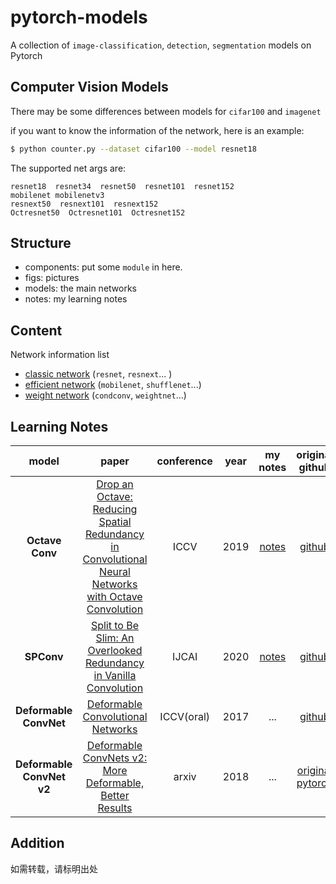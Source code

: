 # pytorch-models
A collection of `image-classification`, `detection`, `segmentation` models on Pytorch

## Computer Vision Models
There may be some differences between models for `cifar100` and `imagenet`

if you want to know the information of the network, here is an example:
```bash
$ python counter.py --dataset cifar100 --model resnet18
```

The supported net args are:
```
resnet18  resnet34  resnet50  resnet101  resnet152
mobilenet mobilenetv3
resnext50  resnext101  resnext152
Octresnet50  Octresnet101  Octresnet152
```

## Structure
- components: put some `module` in here.
- figs: pictures
- models: the main networks
- notes: my learning notes

## Content
Network information list
- [classic network](https://github.com/rentainhe/pytorch-models/blob/master/model_information/classic-networks.md)  (`resnet`, `resnext`... )
- [efficient network](https://github.com/rentainhe/pytorch-models/blob/master/model_information/efficient-networks.md) (`mobilenet`, `shufflenet`...)
- [weight network](https://github.com/rentainhe/pytorch-models/blob/master/model_information/weight-networks.md) (`condconv`, `weightnet`...)


## Learning Notes
|model|paper|conference|year|my notes|original github|
|:---:|:---:|:---:|:---:|:---:|:---:
| __Octave Conv__|[Drop an Octave: Reducing Spatial Redundancy in Convolutional Neural Networks with Octave Convolution](https://export.arxiv.org/pdf/1904.05049)|ICCV|2019|[notes](https://github.com/rentainhe/pytorch-models/blob/master/notes/efficient-networks/Octave%20Conv.md)|[github](https://github.com/lxtGH/OctaveConv_pytorch)|
|__SPConv__|[Split to Be Slim: An Overlooked Redundancy in Vanilla Convolution](https://arxiv.org/abs/2006.12085)|IJCAI|2020|[notes](https://github.com/rentainhe/pytorch-models/blob/master/notes/efficient-networks/SPConv.md)|[github](https://github.com/qiulinzhang/SPConv.pytorch)
| __Deformable ConvNet__ |[Deformable Convolutional Networks](https://arxiv.org/abs/1703.06211)|ICCV(oral)|2017|...|[github](https://github.com/msracver/Deformable-ConvNets)
| __Deformable ConvNet v2__ |[Deformable ConvNets v2: More Deformable, Better Results](https://arxiv.org/abs/1811.11168)|arxiv|2018|...|[original](https://github.com/msracver/Deformable-ConvNets) [pytorch](https://github.com/4uiiurz1/pytorch-deform-conv-v2)

## Addition
如需转载，请标明出处